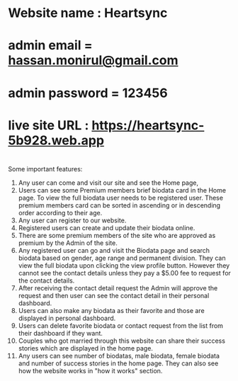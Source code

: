 # Website name : Heartsync

# admin email = hassan.monirul@gmail.com

# admin password = 123456

# live site URL : https://heartsync-5b928.web.app

#

Some important features:

1. Any user can come and visit our site and see the Home page,
2. Users can see some Premium members brief biodata card in the Home page. To view the full biodata user needs to be registered user. These premium members card can be sorted in ascending or in descending order according to their age.
3. Any user can register to our website.
4. Registered users can create and update their biodata online.
5. There are some premium members of the site who are approved as premium by the Admin of the site.
6. Any registered user can go and visit the Biodata page and search biodata based on gender, age range and permanent division. They can view the full biodata upon clicking the view profile button. However they cannot see the contact details unless they pay a $5.00 fee to request for the contact details.
7. After receiving the contact detail request the Admin will approve the request and then user can see the contact detail in their personal dashboard.
8. Users can also make any biodata as their favorite and those are displayed in personal dashboard.
9. Users can delete favorite biodata or contact request from the list from their dashboard if they want.
10. Couples who got married through this website can share their success stories which are displayed in the home page.
11. Any users can see number of biodatas, male biodata, female biodata and number of success stories in the home page. They can also see how the website works in "how it works" section.
